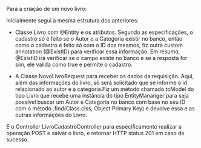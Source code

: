 Para a criação de um novo livro:

Inicialmente segui a mesma estrutura dos anteriores:
 - Classe Livro com @Entity e os atributos. Segundo as especificações, o cadastro só é feito se o Autor e a Categoria existir no banco,
então como o cadastro é feito só com o ID dos mesmos, fiz outra custom annotation (@ExistID) para verificar essa informação.
Em resumo, @ExistID irá verificar se o campo existe no banco e se a resposta for sim, ele valida como true e permite o cadastro.

 - A Classe NovoLivroRequest para receber os dados da requisição. Aqui, além das informações do livro, só será solicitado que se informe
o id relacionado ao autor e a categoria.Fiz um método chamado toModel do tipo Livro que recebe uma
instância do tipo EntityMananger para seja possível buscar um Autor e Categoria no banco com base no seu ID com o método 
.find(Class.clss, Object Primary Key) e devolve essa e as outras informações do Livro.

E o Controller LivroCadastroController para especificamente realizar a operação POST e salvar o livro, e retornar HTTP status 201
em caso de sucesso.

